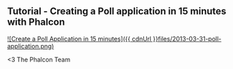 ## Tutorial - Creating a Poll application in 15 minutes with Phalcon

[![Create a Poll Application in 15 minutes]({{ cdnUrl }}files/2013-03-31-poll-application.png)](https://vimeo.com/63022489 "Create a Poll Application in 15 minutes - Click to Watch!")


<3 The Phalcon Team
